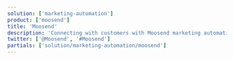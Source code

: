 ```yaml
---
solution: ['marketing-automation']
product: ['moosend']
title: 'Moosend'
description: 'Connecting with customers with Moosend marketing automation'
twitter: ['@Moosend', '#Moosend']
partials: ['solution/marketing-automation/moosend']
---
```

